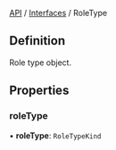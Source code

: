 [API](../index.md) / [Interfaces](index.md) / RoleType

## Definition

Role type object.

## Properties

### roleType

• **roleType**: `RoleTypeKind`